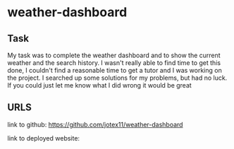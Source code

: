 # weather-dashboard
## Task
My task was to complete the weather dashboard and to show the current weather and the search history. I wasn't really able to find time to get this done, I couldn't find a reasonable time to get a tutor and I was working on the project. I searched up some solutions for my problems, but had no luck. If you could just let me know what I did wrong it would be great

## URLS
link to github: https://github.com/jotex11/weather-dashboard

link to deployed website: 